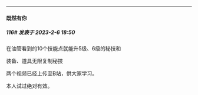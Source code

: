 
*****

####  既然有你  
##### 116#       发表于 2023-2-6 18:50

在油管看到的10个技能点就能升5级、6级的秘技和

装备、道具无限复制秘技

两个视频已经上传至B站，供大家学习。

本人试过绝对有效。

